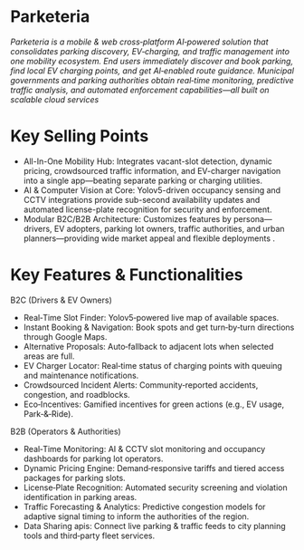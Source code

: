 # Parketeria

_Parketeria is a mobile & web cross‑platform AI‑powered solution that consolidates parking discovery, EV‑charging, and traffic management into one mobility ecosystem. End users immediately discover and book parking, find local EV charging points, and get AI‑enabled route guidance. Municipal governments and parking authorities obtain real‑time monitoring, predictive traffic analysis, and automated enforcement capabilities—all built on scalable cloud services_

# Key Selling Points
- All-In-One Mobility Hub: Integrates vacant-slot detection, dynamic pricing, crowdsourced traffic information, and EV-charger navigation into a single app—beating separate parking or charging utilities.
- AI & Computer Vision at Core: Yolov5-driven occupancy sensing and CCTV integrations provide sub-second availability updates and automated license-plate recognition for security and enforcement.
- Modular B2C/B2B Architecture: Customizes features by persona—drivers, EV adopters, parking lot owners, traffic authorities, and urban planners—providing wide market appeal and flexible deployments .

# Key Features & Functionalities
B2C (Drivers & EV Owners)
- Real‑Time Slot Finder: Yolov5‑powered live map of available spaces.
- Instant Booking & Navigation: Book spots and get turn‑by‑turn directions through Google Maps.
- Alternative Proposals: Auto‑fallback to adjacent lots when selected areas are full.
- EV Charger Locator: Real‑time status of charging points with queuing and maintenance notifications.
- Crowdsourced Incident Alerts: Community‑reported accidents, congestion, and roadblocks.
- Eco‑Incentives: Gamified incentives for green actions (e.g., EV usage, Park‑&‑Ride).

B2B (Operators & Authorities)
- Real‑Time Monitoring: AI & CCTV slot monitoring and occupancy dashboards for parking lot operators.
- Dynamic Pricing Engine: Demand‑responsive tariffs and tiered access packages for parking slots.
- License‑Plate Recognition: Automated security screening and violation identification in parking areas.
- Traffic Forecasting & Analytics: Predictive congestion models for adaptive signal timing to inform the authorities of the region.
- Data Sharing apis: Connect live parking & traffic feeds to city planning tools and third‑party fleet services.








